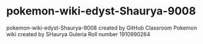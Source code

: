 # pokemon-wiki-edyst-Shaurya-9008
pokemon-wiki-edyst-Shaurya-9008 created by GitHub Classroom
Pokemon wiki 
created by SHaurya Guleria
Roll number 1910990264
